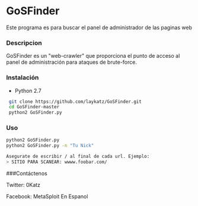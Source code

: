 # GoSFinder
Este programa es para buscar el panel de administrador de las paginas web

### Descripcion
GoSFinder es un "web-crawler" que proporciona el punto de acceso al panel de administración para ataques de brute-force.

### Instalación

- Python 2.7
```sh
 git clone https://github.com/laykatz/GoSFinder.git
 cd GoSFinder-master
 python2 GoSFinder.py
```
### Uso
```sh
python2 GoSFinder.py
python2 GoSFinder.py -n "Tu Nick"

Asegurate de escribir / al final de cada url. Ejemplo:
> SITIO PARA SCANEAR: wwww.foobar.com/

```
###Contáctenos 

Twitter: 0Katz

Facebook: MetaSploit En Espanol 
